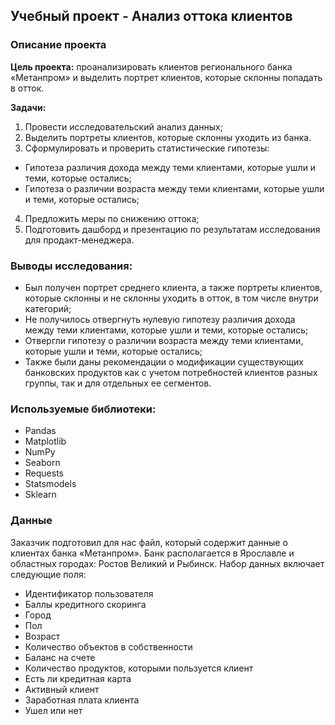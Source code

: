 ## Учебный проект - Анализ оттока клиентов

### Описание проекта

**Цель проекта:** проанализировать клиентов регионального банка «Метанпром» и выделить портрет клиентов, которые склонны попадать в отток.

**Задачи:**
1. Провести исследовательский анализ данных;
2. Выделить портреты клиентов, которые склонны уходить из банка.
3. Сформулировать и проверить статистические гипотезы:
- Гипотеза различия дохода между теми клиентами, которые ушли и теми, которые остались;
- Гипотеза о различии возраста между теми клиентами, которые ушли и теми, которые остались;
4. Предложить меры по снижению оттока;
5. Подготовить дашборд и презентацию по результатам исследования для продакт-менеджера.

### Выводы исследования:

* Был получен портрет среднего клиента, а также портреты клиентов, которые склонны и не склонны уходить в отток, в том числе внутри категорий; 
* Не получилось отвергнуть нулевую гипотезу различия дохода между теми клиентами, которые ушли и теми, которые остались;
* Отвергли гипотезу о различии возраста между теми клиентами, которые ушли и теми, которые остались;
* Также были даны рекомендации о модификации существующих банковских продуктов как с учетом потребностей клиентов разных группы, так и для отдельных ее сегментов.

### Используемые библиотеки:

* Pandas
* Matplotlib
* NumPy
* Seaborn
* Requests
* Statsmodels
* Sklearn

### Данные

Заказчик подготовил для нас файл, который содержит данные о клиентах банка «Метанпром». Банк располагается в Ярославле и областных городах: Ростов Великий и Рыбинск. Набор данных включает следующие поля:
* Идентификатор пользователя
* Баллы кредитного скоринга
* Город
* Пол
* Возраст
* Количество объектов в собственности
* Баланс на счете
* Количество продуктов, которыми пользуется клиент
* Есть ли кредитная карта
* Активный клиент
* Заработная плата клиента
* Ушел или нет
